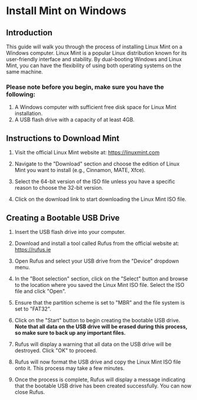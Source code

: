 # Install Mint on Windows

## Introduction
This guide will walk you through the process of installing Linux Mint on a Windows computer. Linux Mint is a popular Linux distribution known for its user-friendly interface and stability. By dual-booting Windows and Linux Mint, you can have the flexibility of using both operating systems on the same machine.

### **Please note before you begin, make sure you have the following:**
 1. A Windows computer with sufficient free disk space for Linux Mint installation.
 2. A USB flash drive with a capacity of at least 4GB.

## Instructions to Download Mint

1. Visit the official Linux Mint website at: https://linuxmint.com 

2. Navigate to the "Download" section and choose the edition of Linux Mint you want to install (e.g., Cinnamon, MATE, Xfce).

3. Select the 64-bit version of the ISO file unless you have a specific reason to choose the 32-bit version.

4. Click on the download link to start downloading the Linux Mint ISO file.

## Creating a Bootable USB Drive
1. Insert the USB flash drive into your computer.

2. Download and install a tool called Rufus from the official website at: https://rufus.ie

3. Open Rufus and select your USB drive from the "Device" dropdown menu.

4. In the "Boot selection" section, click on the "Select" button and browse to the location where you saved the Linux Mint ISO file. Select the ISO file and click "Open".

5. Ensure that the partition scheme is set to "MBR" and the file system is set to "FAT32".

6. Click on the "Start" button to begin creating the bootable USB drive. **Note that all data on the USB drive will be erased during this process, so make sure to back up any important files.**

7. Rufus will display a warning that all data on the USB drive will be destroyed. Click "OK" to proceed.

8. Rufus will now format the USB drive and copy the Linux Mint ISO file onto it. This process may take a few minutes.

9. Once the process is complete, Rufus will display a message indicating that the bootable USB drive has been created successfully. You can now close Rufus.

